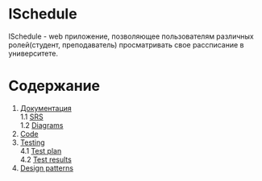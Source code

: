 # ISchedule

ISchedule - web приложение, позволяющее пользователям различных ролей(студент, преподаватель) просматривать свое рассписание в университете.

# Содержание
1. [Документация](https://github.com/IlyaMarkevichV/ISchedule/tree/master/Documentation) <br>
  1.1 [SRS](https://github.com/IlyaMarkevichV/ISchedule/blob/master/Documentation/SRS/SRS.md) <br>
  1.2 [Diagrams](https://github.com/IlyaMarkevichV/ISchedule/blob/master/Documentation/Diagrams/Diagrams.md) <br>
3. [Code](https://github.com/IlyaMarkevichV/ISchedule/tree/master/Schedule)<br>
4. [Testing](https://github.com/IlyaMarkevichV/ISchedule/tree/master/Testing)<br>
  4.1 [Test plan](https://github.com/IlyaMarkevichV/ISchedule/blob/master/Testing/TestPlan.md) <br>
  4.2 [Test results](https://github.com/IlyaMarkevichV/ISchedule/blob/master/Testing/TestResult.md) <br>
5. [Design patterns](https://github.com/IlyaMarkevichV/ISchedule/tree/master/DesignPatterns) <br>
